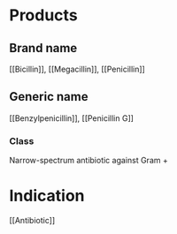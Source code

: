 # Products

## Brand name
[[Bicillin]], [[Megacillin]], [[Penicillin]]

## Generic name
[[Benzylpenicillin]], [[Penicillin G]]

### Class
Narrow-spectrum antibiotic against Gram +

# Indication
[[Antibiotic]]

